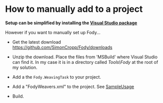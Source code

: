 # How to manually add to a project

**Setup can be simplified by installing the [Visual Studio package](http://visualstudiogallery.msdn.microsoft.com/074a2a26-d034-46f1-8fe1-0da97265eb7a)**


However if you want to manually set up Fody...

  * Get the latest download https://github.com/SimonCropp/Fody/downloads
  * Unzip the download. Place the files from 'MSBuild' where Visual Studio can find it. In my case it is in a directory called _Tools\Fody_ at the root of my solution. 
  * Add a the `Fody.WeavingTask` to your project.
  
    <Project>     
      <UsingTask 
          TaskName="Fody.WeavingTask"
          AssemblyFile="$(SolutionDir)Tools\Fody\Fody.dll" />
      <Target Name="AfterCompile">
        <Fody.WeavingTask AssemblyPath="@(IntermediateAssembly)" SolutionDir="$(SolutionDir)" ProjectPath="$(ProjectPath)" References="@(ReferencePath)" />
      </Target>
    </Project>
  
  * Add a "FodyWeavers.xml" to the project. See [SampleUsage](wiki/SampleUsage)
  * Build. 